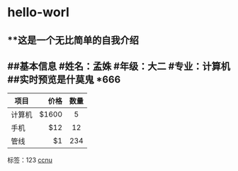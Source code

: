 # hello-worl
**这是一个无比简单的自我介绍
---
##基本信息
#**姓名：孟姝**
#**年级：大二**
#**专业：计算机**
##实时预览是什莫鬼
*666
---
| 项目        | 价格   |  数量  |
| --------   | -----:  | :----:  |
| 计算机     | \$1600 |   5     |
| 手机        |   \$12   |   12   |
| 管线        |    \$1    |  234  |
标签：123
[ccnu](http://exmail.qq.com/login)
